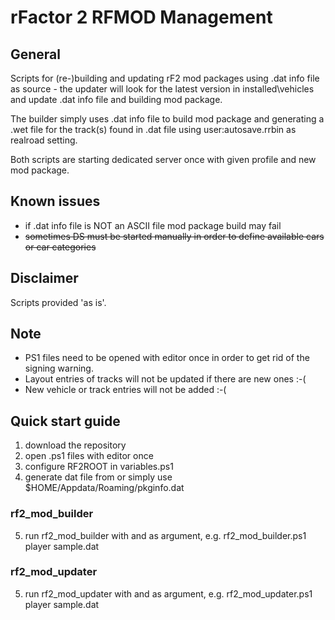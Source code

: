 # rFactor 2 RFMOD Management

## General

Scripts for (re-)building and updating rF2 mod packages using .dat info file as source - the updater will look for the
latest version in installed\\vehicles<vehicle> and update .dat info file and building mod package.

The builder simply uses .dat info file to build mod package and generating a .wet file for the track(s) found in .dat file
using user:autosave.rrbin as realroad setting.

Both scripts are starting dedicated server once with given profile and new mod package.

## Known issues

* if .dat info file is NOT an ASCII file mod package build may fail
* ~~sometimes DS must be started manually in order to define available cars or car categories~~

## Disclaimer

Scripts provided 'as is'.

## Note

* PS1 files need to be opened with editor once in order to get rid of the signing warning.
* Layout entries of tracks will not be updated if there are new ones :-(
* New vehicle or track entries will not be added :-(

## Quick start guide

1. download the repository
2. open .ps1 files with editor once
3. configure RF2ROOT in variables.ps1
4. generate dat file from or simply use $HOME/Appdata/Roaming/pkginfo.dat

### rf2\_mod\_builder

5. run rf2\_mod\_builder with <profile> and <datfile> as argument, e.g. rf2\_mod\_builder.ps1 player sample.dat

### rf2\_mod\_updater

5. run rf2\_mod\_updater with <profile> and <datfile> as argument, e.g. rf2\_mod\_updater.ps1 player sample.dat
